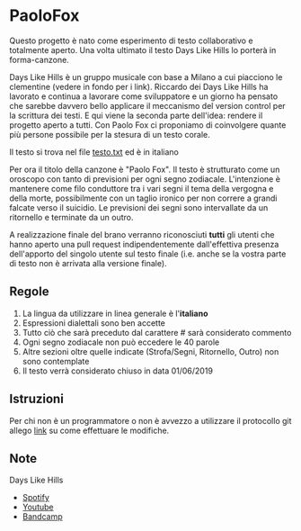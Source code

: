 # PaoloFox
Questo progetto è nato come esperimento di testo collaborativo e totalmente aperto. Una volta ultimato il testo Days Like Hills lo porterà in forma-canzone.

Days Like Hills è un gruppo musicale con base a Milano a cui piacciono le clementine (vedere in fondo per i link).
Riccardo dei Days Like Hills ha lavorato e continua a lavorare come sviluppatore e un giorno ha pensato che sarebbe davvero bello applicare il meccanismo del version control per la scrittura dei testi. E qui viene la seconda parte dell'idea: rendere il progetto aperto a tutti. Con Paolo Fox ci proponiamo di coinvolgere quante più persone possibile per la stesura di un testo corale.

Il testo si trova nel file [testo.txt](../blob/master/testo.txt) ed è in italiano

Per ora il titolo della canzone è "Paolo Fox". Il testo è strutturato come un oroscopo con tanto di previsioni per ogni segno zodiacale. L'intenzione è mantenere come filo conduttore tra i vari segni il tema della vergogna e della morte, possibilmente con un taglio ironico per non correre a grandi falcate verso il suicidio.
Le previsioni dei segni sono intervallate da un ritornello e terminate da un outro.

A realizzazione finale del brano verranno riconosciuti **tutti** gli utenti che hanno aperto una pull request indipendentemente dall'effettiva presenza dell'apporto del singolo utente sul testo finale (i.e. anche se la vostra parte di testo non è arrivata alla versione finale).

## Regole
1. La lingua da utilizzare in linea generale è l'**italiano**
2. Espressioni dialettali sono ben accette
3. Tutto ciò che sarà preceduto dal carattere # sarà considerato commento
4. Ogni segno zodiacale non può eccedere le 40 parole
5. Altre sezioni oltre quelle indicate (Strofa/Segni, Ritornello, Outro) non sono contemplate
6. Il testo verrà considerato chiuso in data 01/06/2019

## Istruzioni
Per chi non è un programmatore o non è avvezzo a utilizzare il protocollo git allego [link](https://help.github.com/en/articles/editing-files-in-another-users-repository) su come effettuare le modifiche.

## Note
Days Like Hills
- [Spotify](https://open.spotify.com/artist/7FsD8uurUpUve2wKINdkyV)
- [Youtube](https://www.youtube.com/channel/UCIy2Fy24jzHC_K0qnCzinKA)
- [Bandcamp](https://dayslikehills.bandcamp.com/)

